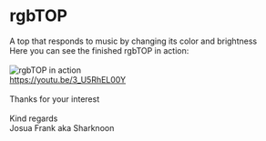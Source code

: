 # rgbTOP
A top that responds to music by changing its color and brightness<br>
Here you can see the finished rgbTOP in action:<br><br>
![rgbTOP in action](https://github.com/Sharknoon/rgbTOP/blob/master/top.gif?raw=true)<br>
https://youtu.be/3_U5RhEL00Y<br><br>
Thanks for your interest<br><br>
Kind regards<br>
Josua Frank aka Sharknoon

